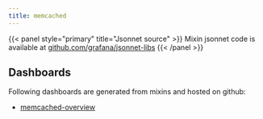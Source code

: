 ```yaml
---
title: memcached
---
```




{{< panel style="primary" title="Jsonnet source" >}}
Mixin jsonnet code is available at [github.com/grafana/jsonnet-libs](https://github.com/grafana/jsonnet-libs/tree/master/memcached-mixin)
{{< /panel >}}

## Dashboards
Following dashboards are generated from mixins and hosted on github:


- [memcached-overview](https://github.com/cloudalchemy/mixins/blob/master/manifests/memcached/dashboards/memcached-overview.json)
